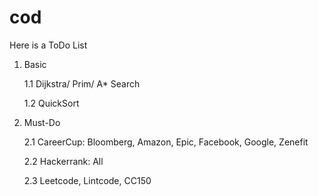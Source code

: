 cod
===
Here is a ToDo List

1. Basic
   
   1.1 Dijkstra/ Prim/ A* Search

   1.2 QuickSort

2. Must-Do

   2.1 CareerCup: Bloomberg, Amazon, Epic, Facebook, Google, Zenefit
   
   2.2 Hackerrank: All
   
   2.3 Leetcode, Lintcode, CC150

   
